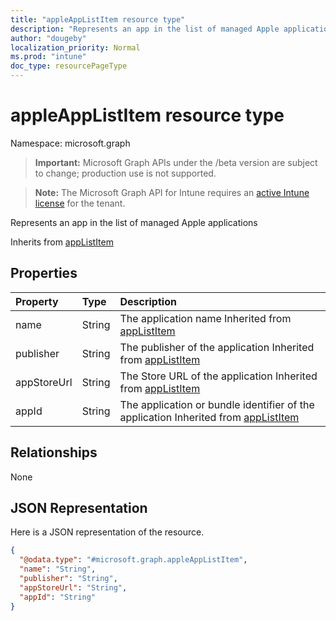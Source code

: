 ```yaml
---
title: "appleAppListItem resource type"
description: "Represents an app in the list of managed Apple applications"
author: "dougeby"
localization_priority: Normal
ms.prod: "intune"
doc_type: resourcePageType
---
```


# appleAppListItem resource type

Namespace: microsoft.graph

> **Important:** Microsoft Graph APIs under the /beta version are subject to change; production use is not supported.

> **Note:** The Microsoft Graph API for Intune requires an [active Intune license](https://go.microsoft.com/fwlink/?linkid=839381) for the tenant.

Represents an app in the list of managed Apple applications


Inherits from [appListItem](../resources/intune-deviceconfig-applistitem.md)

## Properties
|Property|Type|Description|
|:---|:---|:---|
|name|String|The application name Inherited from [appListItem](../resources/intune-deviceconfig-applistitem.md)|
|publisher|String|The publisher of the application Inherited from [appListItem](../resources/intune-deviceconfig-applistitem.md)|
|appStoreUrl|String|The Store URL of the application Inherited from [appListItem](../resources/intune-deviceconfig-applistitem.md)|
|appId|String|The application or bundle identifier of the application Inherited from [appListItem](../resources/intune-deviceconfig-applistitem.md)|

## Relationships
None

## JSON Representation
Here is a JSON representation of the resource.
<!-- {
  "blockType": "resource",
  "@odata.type": "microsoft.graph.appleAppListItem"
}
-->
``` json
{
  "@odata.type": "#microsoft.graph.appleAppListItem",
  "name": "String",
  "publisher": "String",
  "appStoreUrl": "String",
  "appId": "String"
}
```



